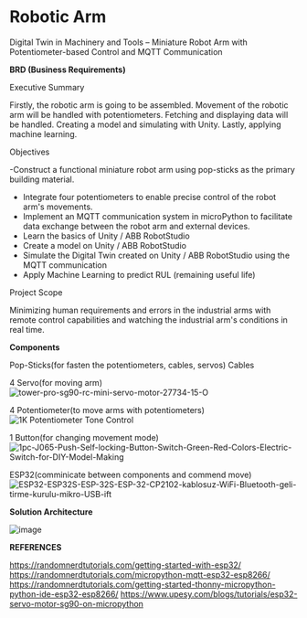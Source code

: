 # Robotic Arm

Digital Twin in Machinery and Tools – Miniature Robot Arm with Potentiometer-based Control and MQTT Communication

__BRD (Business Requirements)__

Executive Summary

Firstly, the robotic arm is going to be assembled. Movement of the robotic arm will be handled with
potentiometers. Fetching and displaying data will be handled. Creating a model and simulating with
Unity. Lastly, applying machine learning.

Objectives

-Construct a functional miniature robot arm using pop-sticks as the primary building material.
- Integrate four potentiometers to enable precise control of the robot arm's movements.
- Implement an MQTT communication system in microPython to facilitate data exchange between the
robot arm and external devices.
- Learn the basics of Unity / ABB RobotStudio
- Create a model on Unity / ABB RobotStudio
- Simulate the Digital Twin created on Unity / ABB RobotStudio using the MQTT communication
- Apply Machine Learning to predict RUL (remaining useful life)

Project Scope

Minimizing human requirements and errors in the industrial arms with remote control capabilities and
watching the industrial arm's conditions in real time.

__Components__

Pop-Sticks(for fasten the potentiometers, cables, servos) 
Cables

4 Servo(for moving arm)
![tower-pro-sg90-rc-mini-servo-motor-27734-15-O](https://github.com/berkayguzel06/Robotic_Arm/assets/98205992/6089d2a8-8e00-4b01-b1b5-287d6eba752e)

4 Potentiometer(to move arms with potentiometers)
![1K Potentiometer Tone Control](https://github.com/berkayguzel06/Robotic_Arm/assets/98205992/818d1beb-f3f1-49c4-90d1-45147cfbbf8a)

1 Button(for changing movement mode)
![1pc-J065-Push-Self-locking-Button-Switch-Green-Red-Colors-Electric-Switch-for-DIY-Model-Making](https://github.com/berkayguzel06/Robotic_Arm/assets/98205992/ab22942b-929c-42e1-b180-cbb8109d6ffa)

ESP32(comminicate between components and commend move)
![ESP32-ESP32S-ESP-32S-ESP-32-CP2102-kablosuz-WiFi-Bluetooth-geli-tirme-kurulu-mikro-USB-ift](https://github.com/berkayguzel06/Robotic_Arm/assets/98205992/67400aff-2aeb-4189-a466-e98cba80383d)



__Solution Architecture__

![image](https://github.com/berkayguzel06/Robotic_Arm/assets/98205992/6f2dd60f-a43e-4943-bf03-877cee7a59eb)

__REFERENCES__

https://randomnerdtutorials.com/getting-started-with-esp32/
https://randomnerdtutorials.com/micropython-mqtt-esp32-esp8266/
https://randomnerdtutorials.com/getting-started-thonny-micropython-python-ide-esp32-esp8266/
https://www.upesy.com/blogs/tutorials/esp32-servo-motor-sg90-on-micropython





